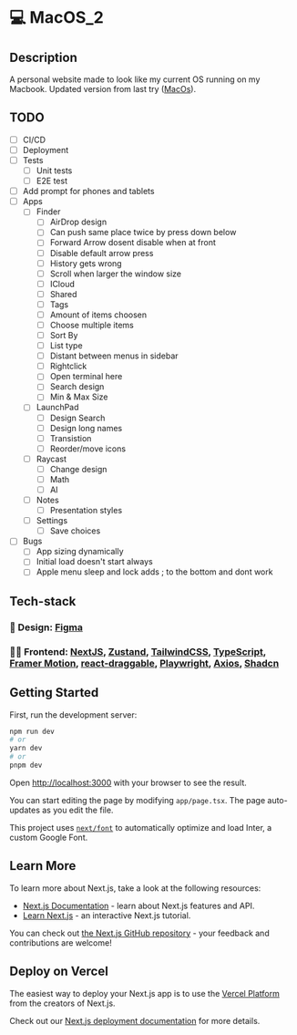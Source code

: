 # :computer: MacOS_2

## Description

A personal website made to look like my current OS running on my Macbook. Updated version from last try ([﻿MacOs](https://github.com/elmersson/MacOS)).

## TODO

- [ ] CI/CD
- [ ] Deployment
- [ ] Tests
  - [ ] Unit tests
  - [ ] E2E test
- [ ] Add prompt for phones and tablets
- [ ] Apps
  - [ ] Finder
    - [ ] AirDrop design
    - [ ] Can push same place twice by press down below
    - [ ] Forward Arrow dosent disable when at front
    - [ ] Disable default arrow press
    - [ ] History gets wrong
    - [ ] Scroll when larger the window size
    - [ ] ICloud
    - [ ] Shared
    - [ ] Tags
    - [ ] Amount of items choosen
    - [ ] Choose multiple items
    - [ ] Sort By
    - [ ] List type
    - [ ] Distant between menus in sidebar
    - [ ] Rightclick
    - [ ] Open terminal here
    - [ ] Search design
    - [ ] Min & Max Size
  - [ ] LaunchPad
    - [ ] Design Search
    - [ ] Design long names
    - [ ] Transistion
    - [ ] Reorder/move icons
  - [ ] Raycast
    - [ ] Change design
    - [ ] Math
    - [ ] AI 
  - [ ] Notes
    - [ ] Presentation styles
  - [ ] Settings
    - [ ] Save choices
- [ ] Bugs
  - [ ] App sizing dynamically
  - [ ] Initial load doesn't start always
  - [ ] Apple menu sleep and lock adds ; to the bottom and dont work

## Tech-stack

### :art: Design: [﻿Figma](https://www.figma.com/file/VCxltAf7wcOtDc6djBIBCD/MacOS?type=design&node-id=2%3A5731&mode=design&t=B1iX5GHDvj0DTduN-1)

### :technologist: Frontend: [NextJS](https://github.com/vercel/next.js), [Zustand](https://github.com/pmndrs/zustand), [TailwindCSS](https://github.com/tailwindlabs/tailwindcss), [TypeScript](https://github.com/microsoft/TypeScript), [Framer Motion](https://github.com/framer/motion), [react-draggable](https://github.com/react-grid-layout/react-draggable), [Playwright](https://github.com/microsoft/playwright), [Axios](https://github.com/axios/axios), [Shadcn](https://github.com/shadcn-ui/ui)

## Getting Started

First, run the development server:

```bash
npm run dev
# or
yarn dev
# or
pnpm dev
```

Open [http://localhost:3000](http://localhost:3000) with your browser to see the result.

You can start editing the page by modifying `app/page.tsx`. The page auto-updates as you edit the file.

This project uses [`next/font`](https://nextjs.org/docs/basic-features/font-optimization) to automatically optimize and load Inter, a custom Google Font.

## Learn More

To learn more about Next.js, take a look at the following resources:

- [Next.js Documentation](https://nextjs.org/docs) - learn about Next.js features and API.
- [Learn Next.js](https://nextjs.org/learn) - an interactive Next.js tutorial.

You can check out [the Next.js GitHub repository](https://github.com/vercel/next.js/) - your feedback and contributions are welcome!

## Deploy on Vercel

The easiest way to deploy your Next.js app is to use the [Vercel Platform](https://vercel.com/new?utm_medium=default-template&filter=next.js&utm_source=create-next-app&utm_campaign=create-next-app-readme) from the creators of Next.js.

Check out our [Next.js deployment documentation](https://nextjs.org/docs/deployment) for more details.
